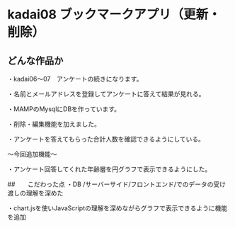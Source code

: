 # kadai08 ブックマークアプリ（更新・削除）

## どんな作品か
・kadai06〜07　アンケートの続きになります。

・名前とメールアドレスを登録してアンケートに答えて結果が見れる。

・MAMPのMysqlにDBを作っています。

・削除・編集機能を加えました。

・アンケートを答えてもらった合計人数を確認できるようにしている。

〜今回追加機能〜

・アンケート回答してくれた年齢層を円グラフで表示できるようにした。

##　　こだわった点
・DB /サーバーサイド/フロントエンド/でのデータの受け渡しの理解を深めた

・chart.jsを使いJavaScriptの理解を深めながらグラフで表示できるように機能を追加

